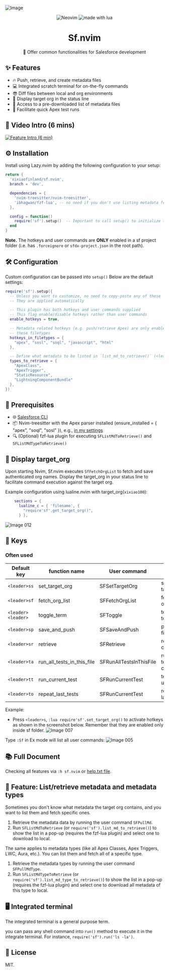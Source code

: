 ![Image](https://github.com/xixiaofinland/sf.nvim/assets/13655323/454d4a3d-d455-43f6-b44b-506862106b66)
<p align="center">

<img src="https://img.shields.io/badge/Neovim-57A143?logo=neovim&logoColor=fff&style=for-the-badge" alt="Neovim" />

<img src="https://img.shields.io/badge/Made%20With%20Lua-2C2D72?logo=lua&logoColor=fff&style=for-the-badge" alt="made with lua" >

</p>

<h1 align="center">Sf.nvim</h1>
<p align="center">📸 Offer common functionalities for Salesforce development</p>

## ✨ Features
- 🔥 Push, retrieve, and create metadata files
- 💻 Integrated scratch terminal for on-the-fly commands
- 😎 Diff files between local and org environments
- 🤩 Display target org in the status line
- 👏 Access to a pre-downloaded list of metadata files
- 🤖 Facilitate quick Apex test runs

## 🎦 Video Intro (6 mins)

[![Feature Intro (6 min)](https://img.youtube.com/vi/MdqPgHIb1pw/0.jpg)](https://www.youtube.com/watch?v=MdqPgHIb1pw)

## ⚙️  Installation

Install using Lazy.nvim by adding the following configuration to your setup:

```lua
return {
  'xixiaofinland/sf.nvim',
  branch = 'dev',

  dependencies = {
    'nvim-treesitter/nvim-treesitter',
    'ibhagwan/fzf-lua', -- no need if you don't use listing metadata feature
  },

  config = function()
    require('sf').setup()  -- Important to call setup() to initialize the plugin!
  end
}
```

**Note.** The hotkeys and user commands are **ONLY** enabled in a sf project
folder (i.e. has `.forceignore` or `sfdx-project.json` in the root path).

## 🛠️ Configuration

Custom configuration can be passed into `setup()` Below are the default
settings:

```lua
require('sf').setup({
  -- Unless you want to customize, no need to copy-paste any of these
  -- They are applied automatically

  -- This plugin has both hotkeys and user commands supplied
  -- This flag enable/disable hotkeys rather than user commands
  enable_hotkeys = true,

  -- Metadata related hotkeys (e.g. push/retrieve Apex) are only enabled in
  -- these filetypes
  hotkeys_in_filetypes = {
    "apex", "sosl", "soql", "javascript", "html"
  },

  -- Define what metadata to be listed in `list_md_to_retrieve()` (<leader>ml)
  types_to_retrieve = {
    "ApexClass",
    "ApexTrigger",
    "StaticResource",
    "LightningComponentBundle"
  },
})
```

## 📝 Prerequisites

- 🌐 [Salesforce CLI](https://developer.salesforce.com/tools/salesforcecli)
- 📦 Nvim-treesitter with the Apex parser installed (ensure_installed = { "apex", "soql", "sosl" }), e.g., [in my settings](https://github.com/xixiaofinland/dotfiles/blob/main/.config/nvim/lua/plugins/nvim-tree-sitter.lua)
- 🔍 (Optional) fzf-lua plugin for executing `SFListMdToRetrieve()` and `SFListMdTypeToRetrieve()`


## 🎯 Display target_org

Upon starting Nvim, Sf.nvim executes `SfFetchOrgList` to fetch and save
authenticated org names. Display the target_org in your status line to
facilitate command execution against the target org.

Example configuration using lualine.nvim with target_org(`xixiao100`):

```lua
    sections = {
      lualine_c = { 'filename', {
        "require'sf'.get_target_org()",
      } },
```
![Image 012](https://github.com/xixiaofinland/sf.nvim/assets/13655323/645a6625-aec6-4593-931e-84534ad3ac4c)

## 🔑 Keys

### Often used

| Default key       | function name           |   User command     | Explain           |
| ----------| ------------------| ----------| ------------------|
| `<leader>ss`     | set_target_org           |SFSetTargetOrg      | set target_org |
| `<leader>sf`     | fetch_org_list              |SFFetchOrgList|fetch/refresh orgs info|
| `<leader><leader>`     |toggle_term|SFToggle|terminal toggle|
| `<leader>sp`     |save_and_push|SFSaveAndPush|push current file|
| `<leader>sr`     |retrieve|SFRetrieve|retrieve current file|
| `<leader>ta`     |run_all_tests_in_this_file|SFRunAllTestsInThisFile|run all Apex tests in current file|
| `<leader>tt`     |run_current_test|SFRunCurrentTest|test this under cursor|
| `<leader>to`     |repeat_last_tests|SFRunCurrentTest|repeat the last test|

Example:

- Press `<leader>s`, `:lua require'sf'.set_target_org()` to activate hotkeys as
  shown in the screenshot below. Remember that they are enabled only inside sf
  folder.
![Image 007](https://github.com/xixiaofinland/sf.nvim/assets/13655323/c0bc474c-3d2f-4fad-9bc0-5076cf4dd108)

Type `:Sf` in Ex mode will list all user commands:
![Image 005](https://github.com/xixiaofinland/sf.nvim/assets/13655323/d5e9b626-e75f-4ecb-befc-c8535da8f2d9)

## 📚 Full Document

Checking all features via `:h sf.nvim` or [help.txt file](https://github.com/xixiaofinland/sf.nvim/blob/dev/doc/sf.txt).

## 🚀 Feature: List/retrieve metadata and metadata types

Sometimes you don't know what metadata the target org contains, and you want to
list them and fetch specific ones.

1. Retrieve the metadata data by running the user command `SFPullMd`.
2. Run `SFListMdToRetrieve` (or `require('sf').list_md_to_retrieve()`) to show
   the list in a pop-up (requires the fzf-lua plugin) and select one to
   download to local.

The same applies to metadata types (like all Apex Classes, Apex Triggers, LWC,
Aura, etc.). You can list them and fetch all of a specific type.

1. Retrieve the metadata types by running the user command `SFPullMdType`.
2. Run `SFListMdTypeToRetrieve` (or `require('sf').list_md_type_to_retrieve()`) to show the
   list in a pop-up (requires the fzf-lua plugin) and select one to
   download all metadata of this type to local.


## 🖥️ Integrated terminal

The integrated terminal is a general purpose term.

you can pass any shell command into `run()` method to execute it in the integrate
terminal. For instance, `require('sf').run('ls -la')`.

## 📜 License
MIT.
